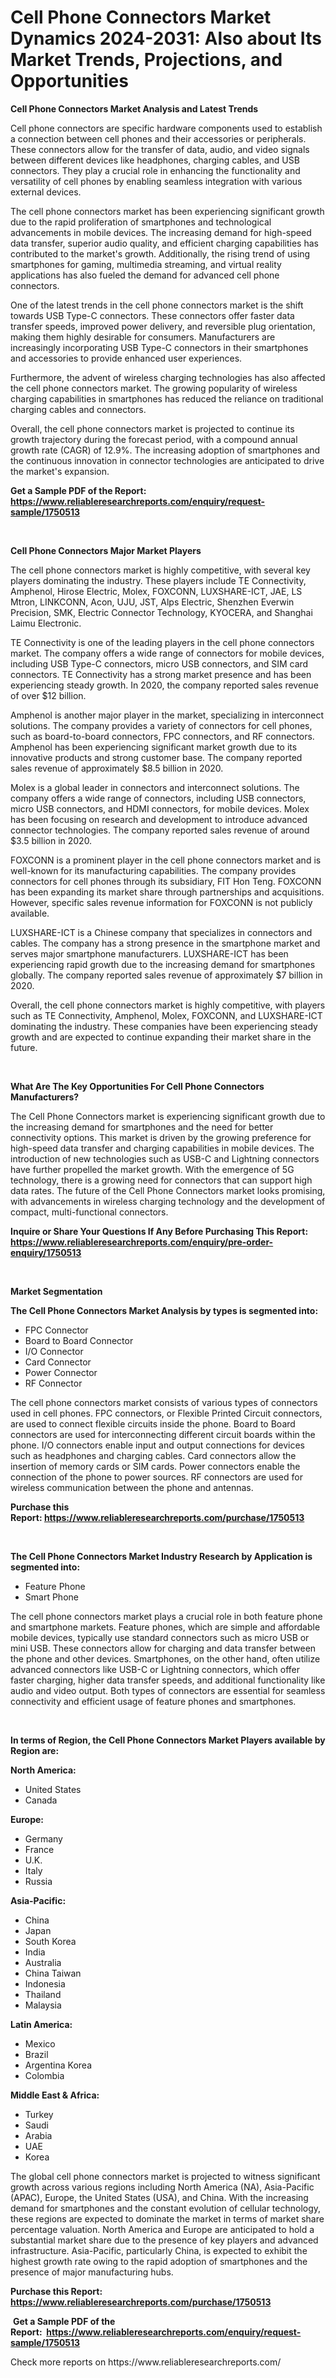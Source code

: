 <p><h1>Cell Phone Connectors Market Dynamics 2024-2031: Also about Its Market Trends, Projections, and Opportunities</h1></p><p><strong>Cell Phone Connectors Market Analysis and Latest Trends</strong></p>
<p><p>Cell phone connectors are specific hardware components used to establish a connection between cell phones and their accessories or peripherals. These connectors allow for the transfer of data, audio, and video signals between different devices like headphones, charging cables, and USB connectors. They play a crucial role in enhancing the functionality and versatility of cell phones by enabling seamless integration with various external devices.</p><p>The cell phone connectors market has been experiencing significant growth due to the rapid proliferation of smartphones and technological advancements in mobile devices. The increasing demand for high-speed data transfer, superior audio quality, and efficient charging capabilities has contributed to the market's growth. Additionally, the rising trend of using smartphones for gaming, multimedia streaming, and virtual reality applications has also fueled the demand for advanced cell phone connectors.</p><p>One of the latest trends in the cell phone connectors market is the shift towards USB Type-C connectors. These connectors offer faster data transfer speeds, improved power delivery, and reversible plug orientation, making them highly desirable for consumers. Manufacturers are increasingly incorporating USB Type-C connectors in their smartphones and accessories to provide enhanced user experiences.</p><p>Furthermore, the advent of wireless charging technologies has also affected the cell phone connectors market. The growing popularity of wireless charging capabilities in smartphones has reduced the reliance on traditional charging cables and connectors.</p><p>Overall, the cell phone connectors market is projected to continue its growth trajectory during the forecast period, with a compound annual growth rate (CAGR) of 12.9%. The increasing adoption of smartphones and the continuous innovation in connector technologies are anticipated to drive the market's expansion.</p></p>
<p><strong>Get a Sample PDF of the Report:&nbsp; <a href="https://www.reliableresearchreports.com/enquiry/request-sample/1750513">https://www.reliableresearchreports.com/enquiry/request-sample/1750513</a></strong></p>
<p>&nbsp;</p>
<p><strong>Cell Phone Connectors Major Market Players</strong></p>
<p><p>The cell phone connectors market is highly competitive, with several key players dominating the industry. These players include TE Connectivity, Amphenol, Hirose Electric, Molex, FOXCONN, LUXSHARE-ICT, JAE, LS Mtron, LINKCONN, Acon, UJU, JST, Alps Electric, Shenzhen Everwin Precision, SMK, Electric Connector Technology, KYOCERA, and Shanghai Laimu Electronic.</p><p>TE Connectivity is one of the leading players in the cell phone connectors market. The company offers a wide range of connectors for mobile devices, including USB Type-C connectors, micro USB connectors, and SIM card connectors. TE Connectivity has a strong market presence and has been experiencing steady growth. In 2020, the company reported sales revenue of over $12 billion.</p><p>Amphenol is another major player in the market, specializing in interconnect solutions. The company provides a variety of connectors for cell phones, such as board-to-board connectors, FPC connectors, and RF connectors. Amphenol has been experiencing significant market growth due to its innovative products and strong customer base. The company reported sales revenue of approximately $8.5 billion in 2020.</p><p>Molex is a global leader in connectors and interconnect solutions. The company offers a wide range of connectors, including USB connectors, micro USB connectors, and HDMI connectors, for mobile devices. Molex has been focusing on research and development to introduce advanced connector technologies. The company reported sales revenue of around $3.5 billion in 2020.</p><p>FOXCONN is a prominent player in the cell phone connectors market and is well-known for its manufacturing capabilities. The company provides connectors for cell phones through its subsidiary, FIT Hon Teng. FOXCONN has been expanding its market share through partnerships and acquisitions. However, specific sales revenue information for FOXCONN is not publicly available.</p><p>LUXSHARE-ICT is a Chinese company that specializes in connectors and cables. The company has a strong presence in the smartphone market and serves major smartphone manufacturers. LUXSHARE-ICT has been experiencing rapid growth due to the increasing demand for smartphones globally. The company reported sales revenue of approximately $7 billion in 2020.</p><p>Overall, the cell phone connectors market is highly competitive, with players such as TE Connectivity, Amphenol, Molex, FOXCONN, and LUXSHARE-ICT dominating the industry. These companies have been experiencing steady growth and are expected to continue expanding their market share in the future.</p></p>
<p>&nbsp;</p>
<p><strong>What Are The Key Opportunities For Cell Phone Connectors Manufacturers?</strong></p>
<p><p>The Cell Phone Connectors market is experiencing significant growth due to the increasing demand for smartphones and the need for better connectivity options. This market is driven by the growing preference for high-speed data transfer and charging capabilities in mobile devices. The introduction of new technologies such as USB-C and Lightning connectors have further propelled the market growth. With the emergence of 5G technology, there is a growing need for connectors that can support high data rates. The future of the Cell Phone Connectors market looks promising, with advancements in wireless charging technology and the development of compact, multi-functional connectors.</p></p>
<p><strong>Inquire or Share Your Questions If Any Before Purchasing This Report: <a href="https://www.reliableresearchreports.com/enquiry/pre-order-enquiry/1750513">https://www.reliableresearchreports.com/enquiry/pre-order-enquiry/1750513</a></strong></p>
<p>&nbsp;</p>
<p><strong>Market Segmentation</strong></p>
<p><strong>The Cell Phone Connectors Market Analysis by types is segmented into:</strong></p>
<p><ul><li>FPC Connector</li><li>Board to Board Connector</li><li>I/O Connector</li><li>Card Connector</li><li>Power Connector</li><li>RF Connector</li></ul></p>
<p><p>The cell phone connectors market consists of various types of connectors used in cell phones. FPC connectors, or Flexible Printed Circuit connectors, are used to connect flexible circuits inside the phone. Board to Board connectors are used for interconnecting different circuit boards within the phone. I/O connectors enable input and output connections for devices such as headphones and charging cables. Card connectors allow the insertion of memory cards or SIM cards. Power connectors enable the connection of the phone to power sources. RF connectors are used for wireless communication between the phone and antennas.</p></p>
<p><strong>Purchase this Report:&nbsp;<a href="https://www.reliableresearchreports.com/purchase/1750513">https://www.reliableresearchreports.com/purchase/1750513</a></strong></p>
<p>&nbsp;</p>
<p><strong>The Cell Phone Connectors Market Industry Research by Application is segmented into:</strong></p>
<p><ul><li>Feature Phone</li><li>Smart Phone</li></ul></p>
<p><p>The cell phone connectors market plays a crucial role in both feature phone and smartphone markets. Feature phones, which are simple and affordable mobile devices, typically use standard connectors such as micro USB or mini USB. These connectors allow for charging and data transfer between the phone and other devices. Smartphones, on the other hand, often utilize advanced connectors like USB-C or Lightning connectors, which offer faster charging, higher data transfer speeds, and additional functionality like audio and video output. Both types of connectors are essential for seamless connectivity and efficient usage of feature phones and smartphones.</p></p>
<p>&nbsp;</p>
<p><strong>In terms of Region, the Cell Phone Connectors Market Players available by Region are:</strong></p>
<p>
    <p> <strong> North America: </strong>
        <ul>
            <li>United States</li>
            <li>Canada</li>
        </ul>
        </p> 
    <p> <strong> Europe: </strong>
        <ul>
            <li>Germany</li>
            <li>France</li>
            <li>U.K.</li>
            <li>Italy</li>
            <li>Russia</li>
        </ul>
        </p> 
    <p> <strong> Asia-Pacific: </strong>
        <ul>
            <li>China</li>
            <li>Japan</li>
            <li>South Korea</li>
            <li>India</li>
            <li>Australia</li>
            <li>China Taiwan</li>
            <li>Indonesia</li>
            <li>Thailand</li>
            <li>Malaysia</li>
        </ul>
        </p> 
    <p> <strong> Latin America: </strong>
        <ul>
            <li>Mexico</li>
            <li>Brazil</li>
            <li>Argentina Korea</li>
            <li>Colombia</li>
        </ul>
        </p> 
    <p> <strong> Middle East & Africa: </strong>
        <ul>
            <li>Turkey</li>
            <li>Saudi</li>
            <li>Arabia</li>
            <li>UAE</li>
            <li>Korea</li>
        </ul>
    </p>
    </p>
<p><p>The global cell phone connectors market is projected to witness significant growth across various regions including North America (NA), Asia-Pacific (APAC), Europe, the United States (USA), and China. With the increasing demand for smartphones and the constant evolution of cellular technology, these regions are expected to dominate the market in terms of market share percentage valuation. North America and Europe are anticipated to hold a substantial market share due to the presence of key players and advanced infrastructure. Asia-Pacific, particularly China, is expected to exhibit the highest growth rate owing to the rapid adoption of smartphones and the presence of major manufacturing hubs.</p></p>
<p><strong>Purchase this Report: <a href="https://www.reliableresearchreports.com/purchase/1750513">https://www.reliableresearchreports.com/purchase/1750513</a></strong></p>
<p>&nbsp;<strong>Get a Sample PDF of the Report:&nbsp;&nbsp;<a href="https://www.reliableresearchreports.com/enquiry/request-sample/1750513">https://www.reliableresearchreports.com/enquiry/request-sample/1750513</a></strong></p>
<p><strong></strong></p>
<p>Check more reports on https://www.reliableresearchreports.com/</p>